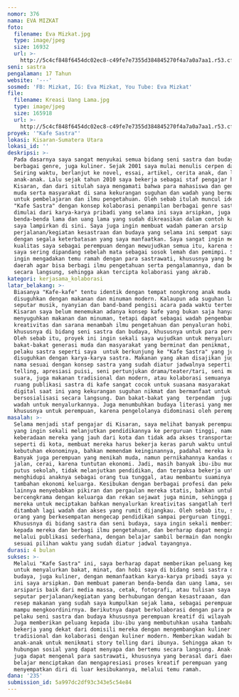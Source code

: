 ```yaml
---
nomor: 376
nama: EVA MIZKAT
foto:
  filename: Eva Mizkat.jpg
  type: image/jpeg
  size: 16932
  url: >-
    http://5c4cf848f6454dc02ec8-c49fe7e7355d384845270f4a7a0a7aa1.r53.cf2.rackcdn.com/5f59a6a5-29fc-430c-905a-248ee27ce5a2/Eva%20Mizkat.jpg
seni: sastra
pengalaman: 17 Tahun
website: '---'
sosmed: 'FB: Mizkat, IG: Eva Mizkat, You Tube: Eva Mizkat'
file:
  filename: Kreasi Uang Lama.jpg
  type: image/jpeg
  size: 165918
  url: >-
    http://5c4cf848f6454dc02ec8-c49fe7e7355d384845270f4a7a0a7aa1.r53.cf2.rackcdn.com/be133eec-5d06-4935-8afa-cd8f65631a0c/Kreasi%20Uang%20Lama.jpg
proyek: '"Kafe Sastra"'
lokasi: Kisaran-Sumatera Utara
lokasi_id: ''
deskripsi: >-
  Pada dasarnya saya sangat menyukai semua bidang seni sastra dan budaya
  berbagai genre, juga kuliner. Sejak 2001 saya mulai menulis cerpen dan puisi.
  Seiring waktu, berlanjut ke novel, essai, artikel, cerita anak, dan lirik lagu
  anak-anak. Lalu sejak tahun 2010 saya bekerja sebagai staf pengajar honorer di
  Kisaran, dan dari situlah saya mengamati bahwa para mahasiswa dan generasi
  muda serta masyarakat di sana kekurangan suguhan dan wadah yang bermanfaat
  untuk pembelajaran dan ilmu pengetahuan. Oleh sebab itulah muncul ide membuat
  "Kafe Sastra" dengan konsep kolaborasi penampilan berbagai genre sastra,
  dimulai dari karya-karya pribadi yang selama ini saya arsipkan, juga pameran
  benda-benda lama dan uang lama yang sudah dikreasikan dalam contoh karya yang
  saya lampirkan di sini. Saya juga ingin membuat wadah pameran arsip
  perjalanan/kegiatan kesastraan dan budaya yang selama ini sempat saya ikuti
  dengan segala keterbatasan yang saya manfaatkan. Saya sangat ingin membuktikan
  kualitas saya sebagai perempuan dengan mewujudkan semua itu, karena selama ini
  saya sering dipandang sebelah mata sebagai sosok lemah dan pemimpi. Saya juga
  ingin mengadakan temu ramah dengan para sastrawati, khususnya yang berada di
  daerah agar bisa berbagi ilmu pengetahuan serta pengalamannya, dan bertemu
  secara langsung, sehingga akan tercipta kolaborasi yang akrab.
kategori: kerjasama_kolaborasi
latar_belakang: >-
  Biasanya "Kafe-kafe" tentu identik dengan tempat nongkrong anak muda yang
  disuguhkan dengan makanan dan minuman modern. Kalaupun ada suguhan lain, hanya
  seputar musik, nyanyian dan band-band pengisi acara pada waktu tertentu. Di
  Kisaran saya belum menemukan adanya konsep kafe yang bukan saja hanya
  menyuguhkan makanan dan minuman, tetapi dapat sebagai wadah pengembangan
  kreativitas dan sarana menambah ilmu pengetahuan dan penyaluran hobi,
  khususnya di bidang seni sastra dan budaya, khususnya untuk para perempuan.
  Oleh sebab itu, proyek ini ingin sekali saya wujudkan untuk menyaluran
  bakat-bakat generasi muda dan masyarakat yang berminat dan penikmat, atau
  pelaku sastra seperti saya  untuk berkunjung ke "Kafe Sastra" yang juga
  disuguhkan dengan karya-karya sastra. Makanan yang akan disajikan juga diberi
  nama sesuai dengan konsep sastra yang sudah diatur jadwalnya seperti: story
  telling, apresiasi puisi, seni pertunjukan drama/teater/tari, seni musik dan
  suara, juga makanan tradisional dan modern, atau kolaborasi semuanya. Sehingga
  ruang publikasi sastra di kafe sangat cocok untuk suasana masyarakat di era
  digital saat ini yang kekurangan suguhan nikmat dan bermanfaat untuk
  bersosialisasi secara langsung. Dan bakat-bakat yang  terpendam  juga memiliki
  wadah untuk menyalurkannya. Juga menumbuhkan budaya literasi yang menyenangkan
  khususnya untuk perempuan, karena pengelolanya didominasi oleh perempuan.
masalah: >-
  Selama menjadi staf pengajar di Kisaran, saya melihat banyak perempuan muda
  yang ingin sekali melanjutkan pendidikannya ke perguruan tinggi, namun karena
  keberadaan mereka yang jauh dari kota dan tidak ada akses transportasi umum
  seperti di kota, membuat mereka harus bekerja keras paruh waktu untuk menambah
  kebutuhan ekonominya, bahkan memendam keinginannya, padahal mereka kreatif.
  Banyak juga perempuan yang menikah muda, namun pernikahannya kandas di tengah
  jalan, cerai, karena tuntutan ekonomi. Jadi, masih banyak ibu-ibu muda yang
  putus sekolah, tidak melanjutkan pendidikan, dan terpaksa bekerja untuk
  menghidupi anaknya sebagai orang tua tunggal, atau membantu suaminya mencari
  tambahan ekonomi keluarga. Kesibukan dengan berbagai profesi dan pekerjaan
  lainnya menyebabkan pikiran dan pergaulan mereka statis, bahkan untuk
  bercengkrama dengan keluarga dan rekan sejawat juga minim, sehingga pola pikir
  mereka untuk meciptakan bahkan menyalurkan kreativitas sangatlah terhambat,
  ditambah lagi wadah dan akses yang rumit dijangkau. Oleh sebab itu, sebagai
  orang yang berkesempatan mengecap pendidikan sampai perguruan tinggi,
  Khususnya di bidang sastra dan seni budaya, saya ingin sekali memberikan wadah
  kepada mereka dan berbagi ilmu pengetahuan, dan berharap dapat menginspirasi
  melalui publikasi sederhana, dengan belajar sambil bermain dan nongkrong
  sesuai pilihan waktu yang sudah diatur jadwal tayangnya.
durasi: 4 bulan
sukses: >-
  Melalui "Kafe Sastra" ini, saya berharap dapat memberikan peluang kepada saya
  untuk menyalurkan bakat, minat, dan hobi saya di bidang seni sastra dan
  budaya, juga kuliner, dengan memanfaatkan karya-karya pribadi saya yang selama
  ini saya arsipkan. Dan membuat pameran benda-benda dan uang lama, serta
  arsiparis baik dari media massa, cetak, fotografi, atau tulisan saya pribadi,
  seputar perjalanan/kegiatan yang berhubungan dengan kesastraaan, dan juga
  resep makanan yang sudah saya kumpulkan sejak lama, sebagai perempuan yang
  mampu mengkoordinirnya. Berikutnya dapat berkolaborasi dengan para pekerja dan
  pelaku seni sastra dan budaya khususnya perempuan kreatif di wilayah setempat.
  Juga memberikan peluang kepada ibu-ibu yang membutuhkan usaha tambahan untuk
  bekerja yang dekat dari domisili mereka dengan mengembangkan kuliner
  tradisional dan kolaborasi dengan kuliner modern. Memberikan wadah bagi
  anak-anak untuk menikmati story telling dari ibunya. Sehingga akan terjalin
  hubungan sosial yang dapat menyapa dan bertemu secara langsung. Anak-anak muda
  juga dapat mengenal para sastrawati, khususnya yang berasal dari daerah dan
  belajar menciptakan dan mengapresiasi proses kreatif perempuan yang
  menyempatkan diri di luar kesibukannya, melalui temu ramah.
dana: '235'
submission_id: 5a997dc2df93c343e5c54e84
---
```

